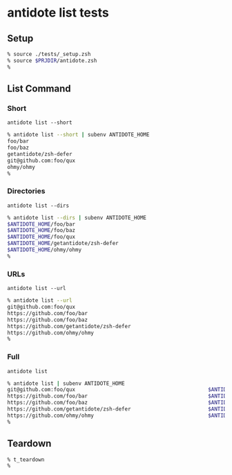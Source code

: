 # antidote list tests

## Setup

```zsh
% source ./tests/_setup.zsh
% source $PRJDIR/antidote.zsh
%
```

## List Command

### Short

`antidote list --short`

```zsh
% antidote list --short | subenv ANTIDOTE_HOME
foo/bar
foo/baz
getantidote/zsh-defer
git@github.com:foo/qux
ohmy/ohmy
%
```

### Directories

`antidote list --dirs`

```zsh
% antidote list --dirs | subenv ANTIDOTE_HOME
$ANTIDOTE_HOME/foo/bar
$ANTIDOTE_HOME/foo/baz
$ANTIDOTE_HOME/foo/qux
$ANTIDOTE_HOME/getantidote/zsh-defer
$ANTIDOTE_HOME/ohmy/ohmy
%
```

### URLs

`antidote list --url`

```zsh
% antidote list --url
git@github.com:foo/qux
https://github.com/foo/bar
https://github.com/foo/baz
https://github.com/getantidote/zsh-defer
https://github.com/ohmy/ohmy
%
```

### Full

`antidote list`

```zsh
% antidote list | subenv ANTIDOTE_HOME
git@github.com:foo/qux                                           $ANTIDOTE_HOME/foo/qux
https://github.com/foo/bar                                       $ANTIDOTE_HOME/foo/bar
https://github.com/foo/baz                                       $ANTIDOTE_HOME/foo/baz
https://github.com/getantidote/zsh-defer                         $ANTIDOTE_HOME/getantidote/zsh-defer
https://github.com/ohmy/ohmy                                     $ANTIDOTE_HOME/ohmy/ohmy
%
```

## Teardown

```zsh
% t_teardown
%
```
